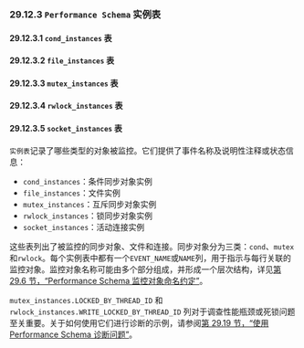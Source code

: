 ### 29.12.3 `Performance Schema` 实例表

#### 29.12.3.1 `cond_instances` 表
#### 29.12.3.2 `file_instances` 表
#### 29.12.3.3 `mutex_instances` 表
#### 29.12.3.4 `rwlock_instances` 表
#### 29.12.3.5 `socket_instances` 表

`实例表`记录了哪些类型的对象被监控。它们提供了事件名称及说明性注释或状态信息：

- `cond_instances`：条件同步对象实例
- `file_instances`：文件实例
- `mutex_instances`：互斥同步对象实例
- `rwlock_instances`：锁同步对象实例
- `socket_instances`：活动连接实例

这些表列出了被监控的同步对象、文件和连接。同步对象分为三类：`cond`、`mutex`和`rwlock`。每个实例表中都有一个`EVENT_NAME`或`NAME`列，用于指示与每行关联的监控对象。监控对象名称可能由多个部分组成，并形成一个层次结构，详见[第 29.6 节，“Performance Schema 监控对象命名约定”](#)。

`mutex_instances.LOCKED_BY_THREAD_ID` 和 `rwlock_instances.WRITE_LOCKED_BY_THREAD_ID` 列对于调查性能瓶颈或死锁问题至关重要。关于如何使用它们进行诊断的示例，请参阅[第 29.19 节，“使用 Performance Schema 诊断问题”](#)。